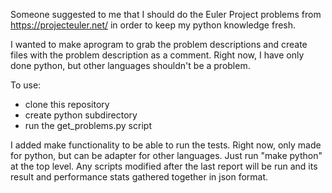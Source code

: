 Someone suggested to me that I should do the Euler Project problems from https://projecteuler.net/ in order to keep my python knowledge fresh.

I wanted to make aprogram to grab the problem descriptions and create files with the problem description as a comment. Right now, I have only done python, but other languages shouldn't be a problem.

To use:

* clone this repository
* create python subdirectory
* run the get_problems.py script


I added make functionality to be able to run the tests. Right now, only made for python, but can be adapter for other languages.
Just run "make python" at the top level. Any scripts modified after the last report will be run and its result and performance stats gathered together in json format.
